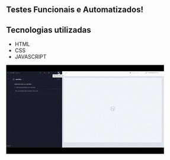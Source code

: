 ## Testes Funcionais e Automatizados!

## Tecnologias utilizadas
- HTML
- CSS
- JAVASCRIPT

<img src= './cypress/gif/Teste automatizado.gif'>